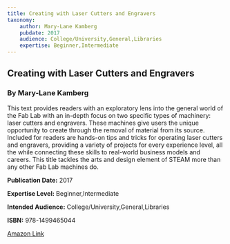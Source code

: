 ```yaml
---
title: Creating with Laser Cutters and Engravers
taxonomy:
	author: Mary-Lane Kamberg
	pubdate: 2017
	audience: College/University,General,Libraries
	expertise: Beginner,Intermediate
---
```

## Creating with Laser Cutters and Engravers
### By Mary-Lane Kamberg
This text provides readers with an exploratory lens into the general world of the Fab Lab with an in-depth focus on two specific types of machinery: laser cutters and engravers. These machines give users the unique opportunity to create through the removal of material from its source. Included for readers are hands-on tips and tricks for operating laser cutters and engravers, providing a variety of projects for every experience level, all the while connecting these skills to real-world business models and careers. This title tackles the arts and design element of STEAM more than any other Fab Lab machines do.

**Publication Date:** 2017

**Expertise Level:** Beginner,Intermediate

**Intended Audience:** College/University,General,Libraries

**ISBN:** 978-1499465044

[Amazon Link](https://www.amazon.com/Creating-Cutters-Engravers-Getting-Creative/dp/1499465041/ref=sr_1_11?s=books&ie=UTF8&qid=1543380732&sr=1-11&keywords=Laser+Cutting)